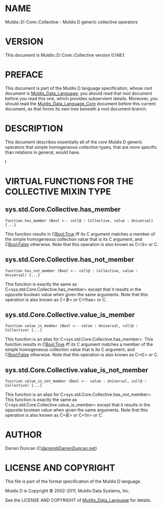 # NAME

Muldis::D::Core::Collective - Muldis D generic collective operators

# VERSION

This document is Muldis::D::Core::Collective version 0.148.1.

# PREFACE

This document is part of the Muldis D language specification, whose root
document is [Muldis_Data_Language](Muldis_Data_Language.md); you should read that root document before
you read this one, which provides subservient details.  Moreover, you
should read the [Muldis_Data_Language_Core](Muldis_Data_Language_Core.md) document before this current
document, as that forms its own tree beneath a root document branch.

# DESCRIPTION

This document describes essentially all of the core Muldis D generic
operators that simple homogeneous collection types, that are more specific
than relations in general, would have.

I<This documentation is pending.>

# VIRTUAL FUNCTIONS FOR THE COLLECTIVE MIXIN TYPE

## sys.std.Core.Collective.has_member

`function has_member (Bool <--
coll@ : Collective, value : Universal) {...}`

This function results in C<Bool:True> iff its C<value> argument matches a
member of the simple homogeneous collection value that is its C<coll>
argument, and C<Bool:False> otherwise.  Note that this operation is also
known as C<∋> or C<has>.

## sys.std.Core.Collective.has_not_member

`function has_not_member (Bool <--
coll@ : Collective, value : Universal) {...}`

This function is exactly the same as C<sys.std.Core.Collective.has_member>
except that it results in the opposite boolean value when given the same
arguments.  Note that this operation is also known as C<∌> or C<!has> or
C<not-has>.

## sys.std.Core.Collective.value_is_member

`function value_is_member (Bool <--
value : Universal, coll@ : Collective) {...}`

This function is an alias for C<sys.std.Core.Collective.has_member>.  This
function results in C<Bool:True> iff its C<value> argument matches a member
of the simple homogeneous collection value that is its C<coll> argument,
and C<Bool:False> otherwise.  Note that this operation is also known as
C<∈> or C<in>.

## sys.std.Core.Collective.value_is_not_member

`function value_is_not_member (Bool <--
value : Universal, coll@ : Collective) {...}`

This function is an alias for C<sys.std.Core.Collective.has_not_member>.
This function is exactly the same as
C<sys.std.Core.Collective.value_is_member> except that it results in the
opposite boolean value when given the same arguments.  Note that this
operation is also known as C<∉> or C<!in> or C<not-in>.

# AUTHOR

Darren Duncan (C<darren@DarrenDuncan.net>)

# LICENSE AND COPYRIGHT

This file is part of the formal specification of the Muldis D language.

Muldis D is Copyright © 2002-2011, Muldis Data Systems, Inc.

See the LICENSE AND COPYRIGHT of [Muldis_Data_Language](Muldis_Data_Language.md) for details.
